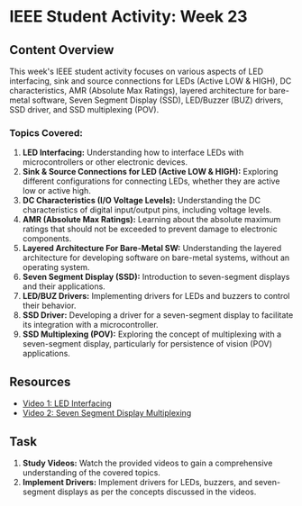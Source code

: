 # IEEE Student Activity: Week 23

## Content Overview

This week's IEEE student activity focuses on various aspects of LED interfacing, sink and source connections for LEDs (Active LOW & HIGH), DC characteristics, AMR (Absolute Max Ratings), layered architecture for bare-metal software, Seven Segment Display (SSD), LED/Buzzer (BUZ) drivers, SSD driver, and SSD multiplexing (POV).

### Topics Covered:

1. **LED Interfacing:** Understanding how to interface LEDs with microcontrollers or other electronic devices.
2. **Sink & Source Connections for LED (Active LOW & HIGH):** Exploring different configurations for connecting LEDs, whether they are active low or active high.
3. **DC Characteristics (I/O Voltage Levels):** Understanding the DC characteristics of digital input/output pins, including voltage levels.
4. **AMR (Absolute Max Ratings):** Learning about the absolute maximum ratings that should not be exceeded to prevent damage to electronic components.
5. **Layered Architecture For Bare-Metal SW:** Understanding the layered architecture for developing software on bare-metal systems, without an operating system.
6. **Seven Segment Display (SSD):** Introduction to seven-segment displays and their applications.
7. **LED/BUZ Drivers:** Implementing drivers for LEDs and buzzers to control their behavior.
8. **SSD Driver:** Developing a driver for a seven-segment display to facilitate its integration with a microcontroller.
9. **SSD Multiplexing (POV):** Exploring the concept of multiplexing with a seven-segment display, particularly for persistence of vision (POV) applications.

## Resources

- [Video 1: LED Interfacing](https://youtu.be/zWkr8-Pf4bk?si=Cpthr5wz68nkM6iC)
- [Video 2: Seven Segment Display Multiplexing](https://youtu.be/9UKL7S9JYJk?si=LBON3bfh3qlEWd2-)

## Task

1. **Study Videos:** Watch the provided videos to gain a comprehensive understanding of the covered topics.
2. **Implement Drivers:** Implement drivers for LEDs, buzzers, and seven-segment displays as per the concepts discussed in the videos.
